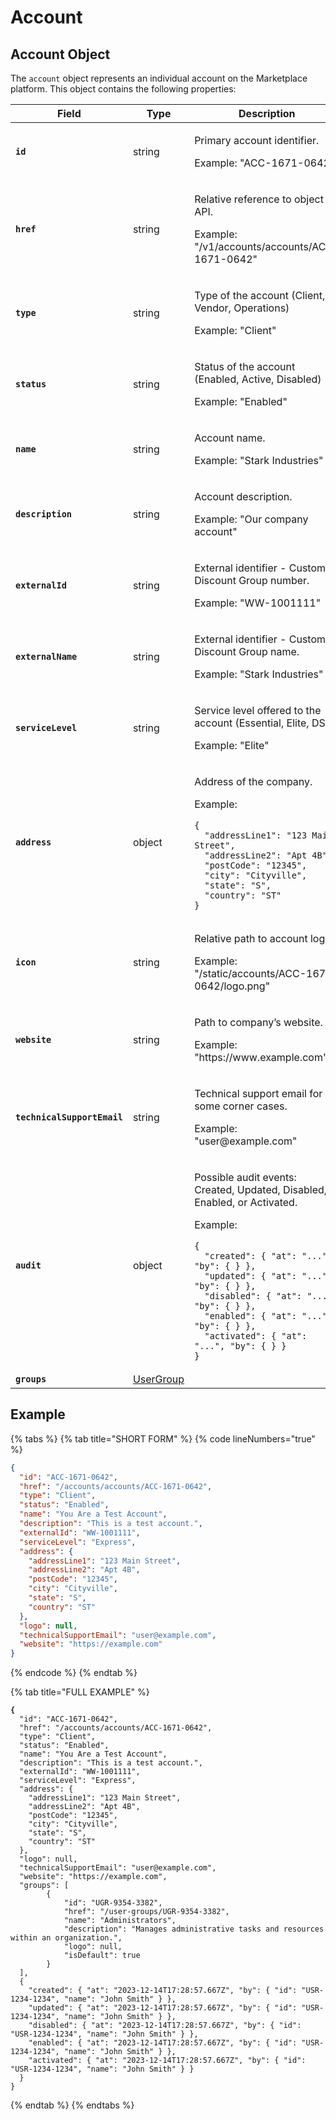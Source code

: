 # Account

## Account Object

The `account` object represents an individual account on the Marketplace platform. This object contains the following properties:

<table data-full-width="false"><thead><tr><th>Field</th><th width="125">Type</th><th>Description</th></tr></thead><tbody><tr><td><strong><code>id</code></strong></td><td>string</td><td><p>Primary account identifier. </p><p></p><p>Example: "ACC-1671-0642"</p></td></tr><tr><td><strong><code>href</code></strong></td><td>string</td><td><p>Relative reference to object on API. </p><p></p><p>Example: "/v1/accounts/accounts/ACC-1671-0642"</p></td></tr><tr><td><strong><code>type</code></strong></td><td>string</td><td><p>Type of the account (Client, Vendor, Operations)</p><p></p><p>Example: "Client"</p></td></tr><tr><td><strong><code>status</code></strong></td><td>string</td><td><p>Status of the account (Enabled, Active, Disabled)</p><p></p><p>Example: "Enabled"</p></td></tr><tr><td><strong><code>name</code></strong></td><td>string</td><td><p>Account name. </p><p></p><p>Example: "Stark Industries"</p></td></tr><tr><td><strong><code>description</code></strong></td><td>string</td><td><p>Account description. </p><p></p><p>Example: "Our company account"</p></td></tr><tr><td><strong><code>externalId</code></strong></td><td>string</td><td><p>External identifier - Customer Discount Group number.  </p><p></p><p>Example: "WW-1001111"</p></td></tr><tr><td><strong><code>externalName</code></strong></td><td>string</td><td><p>External identifier - Customer Discount Group name. </p><p></p><p>Example: "Stark Industries"</p></td></tr><tr><td><strong><code>serviceLevel</code></strong></td><td>string</td><td><p>Service level offered to the account (Essential, Elite, DSC)</p><p></p><p>Example: "Elite"</p></td></tr><tr><td><strong><code>address</code></strong></td><td>object</td><td><p>Address of the company. </p><p></p><p>Example: </p><pre class="language-json" data-line-numbers><code class="lang-json">{
  "addressLine1": "123 Main Street",
  "addressLine2": "Apt 4B",
  "postCode": "12345",
  "city": "Cityville",
  "state": "S",
  "country": "ST"
}
</code></pre></td></tr><tr><td><strong><code>icon</code></strong></td><td>string</td><td><p>Relative path to account logo. </p><p></p><p>Example: "/static/accounts/ACC-1671-0642/logo.png"</p></td></tr><tr><td><strong><code>website</code></strong></td><td>string</td><td><p>Path to company’s website. </p><p></p><p>Example: "https://www.example.com"</p></td></tr><tr><td><strong><code>technicalSupportEmail</code></strong></td><td>string</td><td><p>Technical support email for some corner cases. </p><p></p><p>Example: "user@example.com"</p></td></tr><tr><td><strong><code>audit</code></strong></td><td>object</td><td><p>Possible audit events: Created, Updated, Disabled, Enabled, or Activated. </p><p></p><p>Example: </p><pre class="language-json" data-line-numbers><code class="lang-json">{
  "created": { "at": "...", "by": { } },
  "updated": { "at": "...", "by": { } },
  "disabled": { "at": "...", "by": { } },
  "enabled": { "at": "...", "by": { } },
  "activated": { "at": "...", "by": { } }
}
</code></pre></td></tr><tr><td><strong><code>groups</code></strong></td><td><a href="../user-groups/#group-object">UserGroup</a></td><td></td></tr></tbody></table>

## Example

{% tabs %}
{% tab title="SHORT FORM" %}
{% code lineNumbers="true" %}
```json
{
  "id": "ACC-1671-0642",
  "href": "/accounts/accounts/ACC-1671-0642",
  "type": "Client",
  "status": "Enabled",
  "name": "You Are a Test Account",
  "description": "This is a test account.",
  "externalId": "WW-1001111",
  "serviceLevel": "Express",
  "address": {
    "addressLine1": "123 Main Street",
    "addressLine2": "Apt 4B",
    "postCode": "12345",
    "city": "Cityville",
    "state": "S",
    "country": "ST"
  },
  "logo": null,
  "technicalSupportEmail": "user@example.com",
  "website": "https://example.com"  
}
```
{% endcode %}
{% endtab %}

{% tab title="FULL EXAMPLE" %}
<pre class="language-json"><code class="lang-json"><strong>{
</strong>  "id": "ACC-1671-0642",
  "href": "/accounts/accounts/ACC-1671-0642",
  "type": "Client",
  "status": "Enabled",
  "name": "You Are a Test Account",
  "description": "This is a test account.",
  "externalId": "WW-1001111",
  "serviceLevel": "Express",
  "address": {
    "addressLine1": "123 Main Street",
    "addressLine2": "Apt 4B",
    "postCode": "12345",
    "city": "Cityville",
    "state": "S",
    "country": "ST"
  },
  "logo": null,
  "technicalSupportEmail": "user@example.com",
  "website": "https://example.com",
  "groups": [
		{
			"id": "UGR-9354-3382",
			"href": "/user-groups/UGR-9354-3382",
			"name": "Administrators",
			"description": "Manages administrative tasks and resources within an organization.",
			"logo": null,
			"isDefault": true
		}
  ],
  {
    "created": { "at": "2023-12-14T17:28:57.667Z", "by": { "id": "USR-1234-1234", "name": "John Smith" } },
    "updated": { "at": "2023-12-14T17:28:57.667Z", "by": { "id": "USR-1234-1234", "name": "John Smith" } },
    "disabled": { "at": "2023-12-14T17:28:57.667Z", "by": { "id": "USR-1234-1234", "name": "John Smith" } },
    "enabled": { "at": "2023-12-14T17:28:57.667Z", "by": { "id": "USR-1234-1234", "name": "John Smith" } },
    "activated": { "at": "2023-12-14T17:28:57.667Z", "by": { "id": "USR-1234-1234", "name": "John Smith" } }
  }
}
</code></pre>
{% endtab %}
{% endtabs %}
